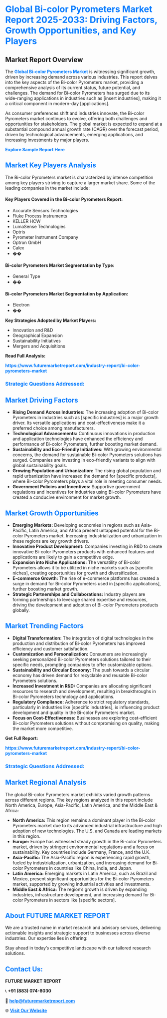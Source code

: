<h1 style="color: #007BFF;">Global Bi-color Pyrometers Market Report 2025-2033: Driving Factors, Growth Opportunities, and Key Players</h1>

<section id="overview">
<h2>Market Report Overview</h2>
<p>The <a href="https://www.futuremarketreport.com/industry-report/bi-color-pyrometers-market" style="color: #007BFF; text-decoration: none;"><strong>Global Bi-color Pyrometers Market</strong></a> is witnessing significant growth, driven by increasing demand across various industries. This report delves into the key aspects of the Bi-color Pyrometers market, providing a comprehensive analysis of its current status, future potential, and challenges. The demand for Bi-color Pyrometers has surged due to its wide-ranging applications in industries such as [insert industries], making it a critical component in modern-day [applications].</p>
<p>As consumer preferences shift and industries innovate, the Bi-color Pyrometers market continues to evolve, offering both challenges and opportunities for stakeholders. The global market is expected to expand at a substantial compound annual growth rate (CAGR) over the forecast period, driven by technological advancements, emerging applications, and increasing investments by major players.</p>
</section>

<section id="overview">
<p><a href="https://www.futuremarketreport.com/request-sample/reportId=113810" style="color: #007BFF; text-decoration: none;"><strong>Explore Sample Report Here</strong></a></p>
</section>

<section id="key-players">
<h2 style="color: #007BFF;">Market Key Players Analysis</h2>
<p>The Bi-color Pyrometers market is characterized by intense competition among key players striving to capture a larger market share. Some of the leading companies in the market include:</p>
<h4>Key Players Covered in the Bi-color Pyrometers Report:</h4>
<ul><li>Accurate Sensors Technologies</li><li>Fluke Process Instruments</li><li>KELLER HCW</li><li>LumaSense Technologies</li><li>Optris</li><li>Pyrometer Instrument Company</li><li>Optron GmbH</li><li>Calex</li><li>��</li></ul>
<h4>Bi-color Pyrometers Market Segmentation by Type:</h4>
<ul><li>General Type</li><li>��</li></ul>

<h4>Bi-color Pyrometers Market Segmentation by Application:</h4>
<ul><li>Electron</li><li>��</li></ul>
<p><strong>Key Strategies Adopted by Market Players:</strong></p>
<ul>
<li>Innovation and R&D</li>
<li>Geographical Expansion</li>
<li>Sustainability Initiatives</li>
<li>Mergers and Acquisitions</li>
</ul>
</section>

<section>
<p><strong>Read Full Analysis: </strong></p><a href="https://www.futuremarketreport.com/industry-report/bi-color-pyrometers-market" style="color: #007BFF; text-decoration: none;"><strong>https://www.futuremarketreport.com/industry-report/bi-color-pyrometers-market</strong></a>
<h3 style="color: #007BFF;">Strategic Questions Addressed:</h3>
</section>

<section id="driving-factors">
<h2 style="color: #007BFF;">Market Driving Factors</h2>
<ul>
<li><strong>Rising Demand Across Industries:</strong> The increasing adoption of Bi-color Pyrometers in industries such as [specific industries] is a major growth driver. Its versatile applications and cost-effectiveness make it a preferred choice among manufacturers.</li>
<li><strong>Technological Advancements:</strong> Continuous innovations in production and application technologies have enhanced the efficiency and performance of Bi-color Pyrometers, further boosting market demand.</li>
<li><strong>Sustainability and Eco-Friendly Initiatives:</strong> With growing environmental concerns, the demand for sustainable Bi-color Pyrometers solutions has surged. Companies are investing in eco-friendly variants to align with global sustainability goals.</li>
<li><strong>Growing Population and Urbanization:</strong> The rising global population and rapid urbanization have increased the demand for [specific products], where Bi-color Pyrometers plays a vital role in meeting consumer needs.</li>
<li><strong>Government Policies and Incentives:</strong> Supportive government regulations and incentives for industries using Bi-color Pyrometers have created a conducive environment for market growth.</li>
</ul>
</section>

<section id="growth-opportunities">
<h2 style="color: #007BFF;">Market Growth Opportunities</h2>
<ul>
<li><strong>Emerging Markets:</strong> Developing economies in regions such as Asia-Pacific, Latin America, and Africa present untapped potential for the Bi-color Pyrometers market. Increasing industrialization and urbanization in these regions are key growth drivers.</li>
<li><strong>Innovative Product Development:</strong> Companies investing in R&D to create innovative Bi-color Pyrometers products with enhanced features and applications are likely to gain a competitive edge.</li>
<li><strong>Expansion into Niche Applications:</strong> The versatility of Bi-color Pyrometers allows it to be utilized in niche markets such as [specific niches], creating opportunities for growth and diversification.</li>
<li><strong>E-commerce Growth:</strong> The rise of e-commerce platforms has created a surge in demand for Bi-color Pyrometers used in [specific applications], further boosting market growth.</li>
<li><strong>Strategic Partnerships and Collaborations:</strong> Industry players are forming partnerships to leverage shared expertise and resources, driving the development and adoption of Bi-color Pyrometers products globally.</li>
</ul>
</section>

<section id="trending-factors">
<h2 style="color: #007BFF;">Market Trending Factors</h2>
<ul>
<li><strong>Digital Transformation:</strong> The integration of digital technologies in the production and distribution of Bi-color Pyrometers has improved efficiency and customer satisfaction.</li>
<li><strong>Customization and Personalization:</strong> Consumers are increasingly seeking personalized Bi-color Pyrometers solutions tailored to their specific needs, prompting companies to offer customizable options.</li>
<li><strong>Sustainability and Circular Economy:</strong> The push towards a circular economy has driven demand for recyclable and reusable Bi-color Pyrometers solutions.</li>
<li><strong>Increased Investment in R&D:</strong> Companies are allocating significant resources to research and development, resulting in breakthroughs in Bi-color Pyrometers technology and applications.</li>
<li><strong>Regulatory Compliance:</strong> Adherence to strict regulatory standards, particularly in industries like [specific industries], is influencing product development and quality in the Bi-color Pyrometers market.</li>
<li><strong>Focus on Cost-Effectiveness:</strong> Businesses are exploring cost-efficient Bi-color Pyrometers solutions without compromising on quality, making the market more competitive.</li>
</ul>
</section>

<section>
<p><strong>Get Full Report: </strong></p><a href="https://www.futuremarketreport.com/industry-report/bi-color-pyrometers-market" style="color: #007BFF; text-decoration: none;"><strong>https://www.futuremarketreport.com/industry-report/bi-color-pyrometers-market</strong></a>
<h3 style="color: #007BFF;">Strategic Questions Addressed:</h3>
</section>


<section id="regional-analysis">
<h2 style="color: #007BFF;">Market Regional Analysis</h2>
<p>The global Bi-color Pyrometers market exhibits varied growth patterns across different regions. The key regions analyzed in this report include North America, Europe, Asia-Pacific, Latin America, and the Middle East & Africa:</p>
<ul>
<li><strong>North America:</strong> This region remains a dominant player in the Bi-color Pyrometers market due to its advanced industrial infrastructure and high adoption of new technologies. The U.S. and Canada are leading markets in this region.</li>
<li><strong>Europe:</strong> Europe has witnessed steady growth in the Bi-color Pyrometers market, driven by stringent environmental regulations and a focus on sustainability. Key countries include Germany, France, and the U.K.</li>
<li><strong>Asia-Pacific:</strong> The Asia-Pacific region is experiencing rapid growth, fueled by industrialization, urbanization, and increasing demand for Bi-color Pyrometers in countries like China, India, and Japan.</li>
<li><strong>Latin America:</strong> Emerging markets in Latin America, such as Brazil and Mexico, present significant opportunities for the Bi-color Pyrometers market, supported by growing industrial activities and investments.</li>
<li><strong>Middle East & Africa:</strong> The region’s growth is driven by expanding industries, infrastructure development, and increasing demand for Bi-color Pyrometers in sectors like [specific sectors].</li>
</ul>
</section>

<footer>
<h2 style="color: #007BFF;">About FUTURE MARKET REPORT</h2>
<p>We are a trusted name in market research and advisory services, delivering actionable insights and strategic support to businesses across diverse industries. Our expertise lies in offering:</p>

<p>Stay ahead in today’s competitive landscape with our tailored research solutions.</p>

<h2 style="color: #007BFF;">Contact Us:</h2>
<p><strong>FUTURE MARKET REPORT</strong></p>
<p>📞 <strong>+91 (883) 074-8030</strong></p>
<p>📧 <strong><a href="mailto:help@futuremarketreport.com" style="color: #007BFF;">help@futuremarketreport.com</a></strong></p>
<p>🌐 <strong><a href="https://www.futuremarketreport.com/" style="color: #007BFF;">Visit Our Website</a></strong></p>
</footer>
